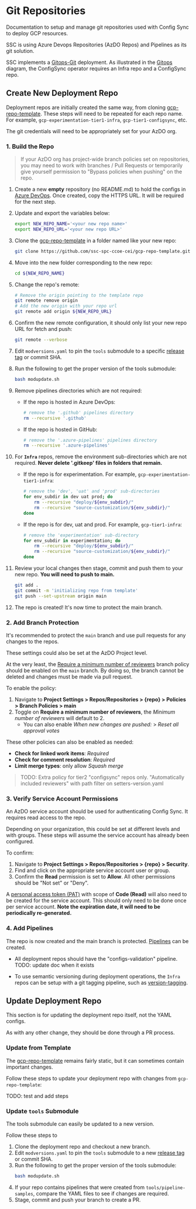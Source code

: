 # Git Repositories
Documentation to setup and manage git repositories used with Config Sync to deploy GCP resources.

SSC is using Azure Devops Repositories (AzDO Repos) and Pipelines as its git solution.

SSC implements a [Gitops-Git](https://github.com/GoogleCloudPlatform/pubsec-declarative-toolkit/tree/main/solutions/landing-zone-v2#gitops---git) deployment.
As illustrated in the [Gitops](../Architecture/Repository%20Structure.md#Gitops) diagram, the ConfigSync operator requires an Infra repo and a ConfigSync repo.

## Create New Deployment Repo
Deployment repos are initially created the same way, from cloning [gcp-repo-template](https://github.com/ssc-spc-ccoe-cei/gcp-repo-template.git).  These steps will need to be repeated for each repo name.  For example, `gcp-experimentation-tier1-infra`, `gcp-tier1-configsync`, etc.

The git credentials will need to be appropriately set for your AzDO org.

### 1. Build the Repo

> If your AzDO org has project-wide branch policies set on repositories, you may need to work with branches / Pull Requests or temporarily give yourself permission to "Bypass policies when pushing" on the repo.

1. Create a new **empty** repository (no README.md) to hold the configs in [Azure DevOps](https://docs.microsoft.com/en-us/azure/devops/repos/git/create-new-repo?view=azure-devops).  Once created, copy the HTTPS URL.  It will be required for the next step.

1. Update and export the variables below:
    ```bash
    export NEW_REPO_NAME='<your new repo name>'
    export NEW_REPO_URL='<your new repo URL>'
    ```

1. Clone the [gcp-repo-template](https://github.com/ssc-spc-ccoe-cei/gcp-repo-template.git) in a folder named like your new repo:

    ```bash
    git clone https://github.com/ssc-spc-ccoe-cei/gcp-repo-template.git ${NEW_REPO_NAME}
    ```
1. Move into the new folder corresponding to the new repo:
    ```bash
    cd ${NEW_REPO_NAME}
    ```
1. Change the repo's remote:
    ```bash
    # Remove the origin pointing to the template repo
    git remote remove origin
    # Add the new origin with your repo url
    git remote add origin ${NEW_REPO_URL}
    ```
1. Confirm the new remote configuration, it should only list your new repo URL for fetch and push:
    ```bash
    git remote --verbose
    ```
1. Edit `modversions.yaml` to pin the `tools` submodule to a specific [release tag](https://github.com/ssc-spc-ccoe-cei/gcp-tools/releases) or commit SHA.
1. Run the following to get the proper version of the tools submodule:
    ```bash
    bash modupdate.sh
    ```
1. Remove pipelines directories which are not required:
    - If the repo is hosted in Azure DevOps:
        ```bash
        # remove the '.github' pipelines directory
        rm --recursive '.github'
        ```
    - If the repo is hosted in GitHub:
        ```bash
        # remove the '.azure-pipelines' pipelines directory
        rm --recursive '.azure-pipelines'
        ```
1. For **`Infra`** repos, remove the environment sub-directories which are not required. **Never delete '.gitkeep' files in folders that remain.**
    - If the repo is for experimentation. For example, `gcp-experimentation-tier1-infra`:
        ```bash
        # remove the 'dev', 'uat' and 'prod' sub-directories
        for env_subdir in dev uat prod; do
            rm --recursive "deploy/${env_subdir}/"
            rm --recursive "source-customization/${env_subdir}/"
        done
        ```
    - If the repo is for dev, uat and prod. For example, `gcp-tier1-infra`:
        ```bash
        # remove the 'experimentation' sub-directory
        for env_subdir in experimentation; do
            rm --recursive "deploy/${env_subdir}/"
            rm --recursive "source-customization/${env_subdir}/"
        done
        ```
1. Review your local changes then stage, commit and push them to your new repo.  **You will need to push to main.**
    ```bash
    git add .
    git commit -m 'initializing repo from template'
    git push --set-upstream origin main
    ```
1. The repo is created! It's now time to protect the main branch.

### 2. Add Branch Protection
It's recommended to protect the `main` branch and use pull requests for any changes to the repos.

These settings could also be set at the AzDO Project level.

At the very least, the [Require a minimum number of reviewers](https://learn.microsoft.com/en-us/azure/devops/repos/git/branch-policies?view=azure-devops&tabs=browser#require_reviewers) branch policy should be enabled on the `main` branch. By doing so, the branch cannot be deleted and changes must be made via pull request.

To enable the policy:
1. Navigate to **Project Settings > Repos/Repositories > {repo} > Policies > Branch Policies > main**
1. Toggle on **Require a minimum number of reviewers**, the *Minimum number of reviewers* will default to 2.
    - You can also enable *When new changes are pushed:* > *Reset all approval votes*

These other policies can also be enabled as needed:
- **Check for linked work items**: *Required*
- **Check for comment resolution**: *Required*
- **Limit merge types**: only allow *Squash merge*

> TODO: Extra policy for tier2 "configsync" repos only. "Automatically included reviewers" with path filter on setters-version.yaml

### 3. Verify Service Account Permissions
An AzDO service account should be used for authenticating Config Sync.  It requires read access to the repo.

Depending on your organization, this could be set at different levels and with groups.  These steps will assume the service account has already been configured.

To confirm:
1. Navigate to **Project Settings > Repos/Repositories > {repo} > Security**.
1. Find and click on the appropriate service account user or group.
1. Confirm the **Read** permission is set to **Allow**.  All other permissions should be "Not set" or "Deny".

A [personal access token (PAT)](https://learn.microsoft.com/en-us/azure/devops/organizations/accounts/use-personal-access-tokens-to-authenticate?view=azure-devops&tabs=Windows) with scope of **Code (Read)** will also need to be created for the service account.  This should only need to be done once per service account.  **Note the expiration date, it will need to be periodically re-generated.**

### 4. Add Pipelines
The repo is now created and the main branch is protected.  [Pipelines](./Pipelines.md) can be created.

- All deployment repos should have the "configs-validation" pipeline.  TODO: update doc when it exists

- To use semantic versioning during deployment operations, the `Infra` repos can be setup with a git tagging pipeline, such as [version-tagging](https://github.com/ssc-spc-ccoe-cei/gcp-tools/tree/main/pipeline-samples/version-tagging).

## Update Deployment Repo
This section is for updating the deployment repo itself, not the YAML configs.

As with any other change, they should be done through a PR process.

### Update from Template
The [gcp-repo-template](https://github.com/ssc-spc-ccoe-cei/gcp-repo-template.git) remains fairly static, but it can sometimes contain important changes.

Follow these steps to update your deployment repo with changes from `gcp-repo-template`:

TODO: test and add steps

### Update `tools` Submodule
The tools submodule can easily be updated to a new version.

Follow these steps to 
1. Clone the deployment repo and checkout a new branch.
1. Edit `modversions.yaml` to pin the `tools` submodule to a new [release tag](https://github.com/ssc-spc-ccoe-cei/gcp-tools/releases) or commit SHA.
1. Run the following to get the proper version of the tools submodule:
    ```bash
    bash modupdate.sh
    ```
1. If your repo contains pipelines that were created from `tools/pipeline-samples`, compare the YAML files to see if changes are required.
1. Stage, commit and push your branch to create a PR.